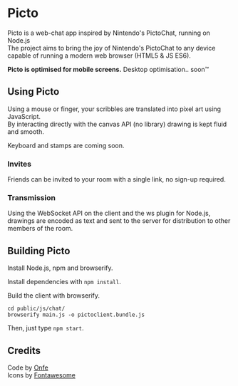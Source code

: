 # Picto
Picto is a web-chat app inspired by Nintendo's PictoChat, running on Node.js  
The project aims to bring the joy of Nintendo's PictoChat to any device capable
of running a modern web browser (HTML5 & JS ES6).

**Picto is optimised for mobile screens.** Desktop optimisation.. soon™

## Using Picto
Using a mouse or finger, your scribbles are translated into pixel art using JavaScript.  
By interacting directly with the canvas API (no library) drawing is kept fluid and smooth.

Keyboard and stamps are coming soon.

### Invites
Friends can be invited to your room with a single link, no sign-up required.

### Transmission
Using the WebSocket API on the client and the ws plugin for Node.js,
drawings are encoded as text and sent to the server for distribution to other members of the room.

## Building Picto
Install Node.js, npm and browserify.

Install dependencies with `npm install`.

Build the client with browserify.
```
cd public/js/chat/
browserify main.js -o pictoclient.bundle.js
```

Then, just type `npm start`.

## Credits
Code by [Onfe](https://www.onfe.co.uk)  
Icons by [Fontawesome](https://fontawesome.com/)
